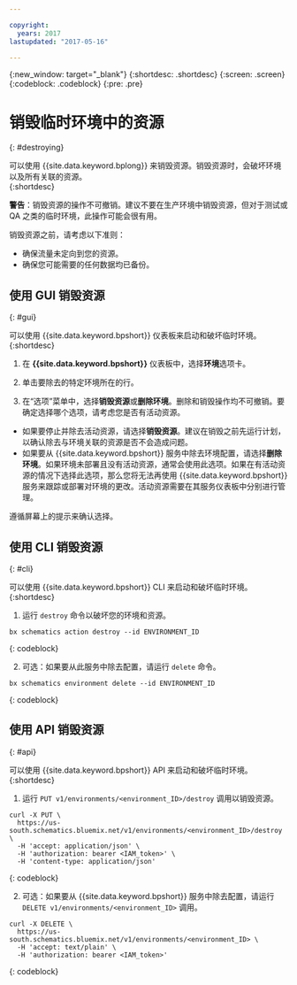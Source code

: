 ```yaml
---

copyright:
  years: 2017
lastupdated: "2017-05-16"

---
```

{:new_window: target="_blank"}
{:shortdesc: .shortdesc}
{:screen: .screen}
{:codeblock: .codeblock}
{:pre: .pre}

# 销毁临时环境中的资源
{: #destroying}

可以使用 {{site.data.keyword.bplong}} 来销毁资源。销毁资源时，会破坏环境以及所有关联的资源。  
{:shortdesc}

**警告**：销毁资源的操作不可撤销。建议不要在生产环境中销毁资源，但对于测试或 QA 之类的临时环境，此操作可能会很有用。

销毁资源之前，请考虑以下准则： 
* 确保流量未定向到您的资源。
* 确保您可能需要的任何数据均已备份。 


## 使用 GUI 销毁资源
{: #gui}

可以使用 {{site.data.keyword.bpshort}} 仪表板来启动和破坏临时环境。
{:shortdesc}

1. 在 **{{site.data.keyword.bpshort}}** 仪表板中，选择**环境**选项卡。

2. 单击要除去的特定环境所在的行。 

3. 在“选项”菜单中，选择**销毁资源**或**删除环境**。删除和销毁操作均不可撤销。要确定选择哪个选项，请考虑您是否有活动资源。
  * 如果要停止并除去活动资源，请选择**销毁资源**。建议在销毁之前先运行计划，以确认除去与环境关联的资源是否不会造成问题。
  * 如果要从 {{site.data.keyword.bpshort}} 服务中除去环境配置，请选择**删除环境**。如果环境未部署且没有活动资源，通常会使用此选项。如果在有活动资源的情况下选择此选项，那么您将无法再使用 {{site.data.keyword.bpshort}} 服务来跟踪或部署对环境的更改。活动资源需要在其服务仪表板中分别进行管理。
  
  遵循屏幕上的提示来确认选择。 


## 使用 CLI 销毁资源
{: #cli}

可以使用 {{site.data.keyword.bpshort}} CLI 来启动和破坏临时环境。
{:shortdesc}

1. 运行 `destroy` 命令以破坏您的环境和资源。

  ```
  bx schematics action destroy --id ENVIRONMENT_ID
  ```
  {: codeblock}
  
2. 可选：如果要从此服务中除去配置，请运行 `delete` 命令。

  ```
  bx schematics environment delete --id ENVIRONMENT_ID
  ```
  {: codeblock}


## 使用 API 销毁资源
{: #api}

可以使用 {{site.data.keyword.bpshort}} API 来启动和破坏临时环境。
{:shortdesc}

1. 运行 `PUT v1/environments/<environment_ID>/destroy` 调用以销毁资源。

  ```
  curl -X PUT \
    https://us-south.schematics.bluemix.net/v1/environments/<environment_ID>/destroy \
    -H 'accept: application/json' \
    -H 'authorization: bearer <IAM_token>' \
    -H 'content-type: application/json'
  ```
  {: codeblock}

2. 可选：如果要从 {{site.data.keyword.bpshort}} 服务中除去配置，请运行 `DELETE v1/environments/<environment_ID>` 调用。

  ```
  curl -X DELETE \
    https://us-south.schematics.bluemix.net/v1/environments/<environment_ID> \
    -H 'accept: text/plain' \
    -H 'authorization: bearer <IAM_token>'
  ```
  {: codeblock}
